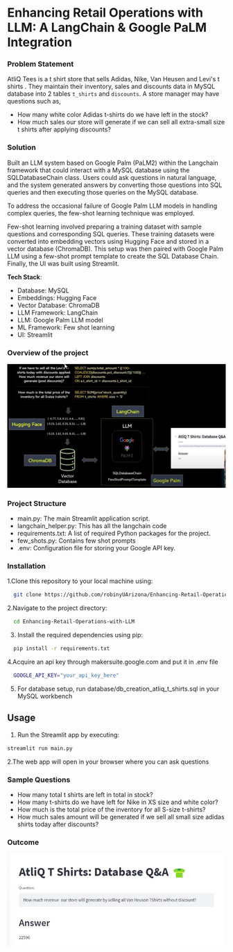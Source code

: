 # Enhancing Retail Operations with LLM: A LangChain & Google PaLM Integration
### Problem Statement
AtliQ Tees is a t shirt store that sells Adidas, Nike, Van Heusen and Levi's t shirts . They maintain their inventory, sales and discounts data in MySQL database into 2 tables `t_shirts` and `discounts`. A store manager may have questions such as,
- How many white color Adidas t-shirts do we have left in the stock?
- How much sales our store will generate if we can sell all extra-small size t shirts after applying discounts?

### Solution
Built an LLM system based on Google Palm (PaLM2) within the Langchain framework that could interact with a MySQL database using the SQLDatabaseChain class. Users could ask questions in natural language, and the system generated answers by converting those questions into SQL queries and then executing those queries on the MySQL database.

To address the occasional failure of Google Palm LLM models in handling complex queries, the few-shot learning technique was employed.

Few-shot learning involved preparing a training dataset with sample questions and corresponding SQL queries. These training datasets were converted into embedding vectors using Hugging Face and stored in a vector database (ChromaDB). This setup was then paired with Google Palm LLM using a few-shot prompt template to create the SQL Database Chain. Finally, the UI was built using Streamlit.

**Tech Stack**: 
- Database: MySQL
- Embeddings: Hugging Face
- Vector Database: ChromaDB 
- LLM Framework: LangChain
- LLM: Google Palm LLM model 
- ML Framework: Few shot learning
- UI: Streamlit

### Overview of the project
![Project Overview](https://github.com/robinyUArizona/Generative-AI/blob/main/Retail%20Industry%20LLM%20projects%20using%20LangChain%20Google%20Palm/Overview_project.jpg)


### Project Structure
- main.py: The main Streamlit application script.
- langchain_helper.py: This has all the langchain code
- requirements.txt: A list of required Python packages for the project.
- few_shots.py: Contains few shot prompts
- .env: Configuration file for storing your Google API key.



### Installation

1.Clone this repository to your local machine using:

```bash
  git clone https://github.com/robinyUArizona/Enhancing-Retail-Operations-with-LLM.git
```
2.Navigate to the project directory:

```bash
  cd Enhancing-Retail-Operations-with-LLM
```
3. Install the required dependencies using pip:

```bash
  pip install -r requirements.txt
```
4.Acquire an api key through makersuite.google.com and put it in .env file

```bash
  GOOGLE_API_KEY="your_api_key_here"
```
5. For database setup, run database/db_creation_atliq_t_shirts.sql in your MySQL workbench

## Usage

1. Run the Streamlit app by executing:
```bash
streamlit run main.py

```

2.The web app will open in your browser where you can ask questions

### Sample Questions
  - How many total t shirts are left in total in stock?
  - How many t-shirts do we have left for Nike in XS size and white color?
  - How much is the total price of the inventory for all S-size t-shirts?
  - How much sales amount will be generated if we sell all small size adidas shirts today after discounts?
  


### Outcome
![Alt text](https://github.com/robinyUArizona/Generative-AI/blob/main/Retail%20Industry%20LLM%20projects%20using%20LangChain%20Google%20Palm/AtliQ_T_shirts.jpg)






